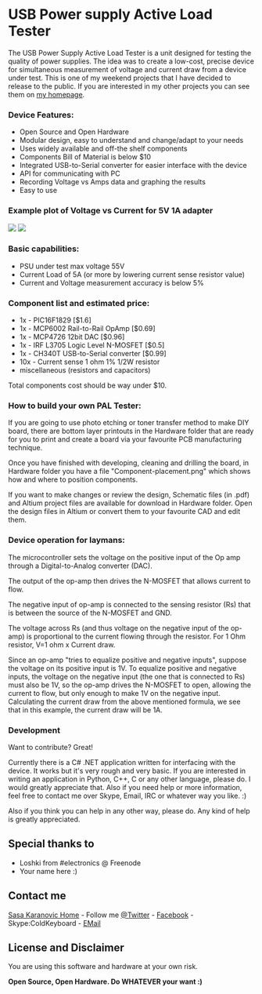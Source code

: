 # USB Power supply Active Load Tester

The USB Power Supply Active Load Tester is a unit designed for testing
the quality of power supplies.  The idea was to create a low-cost,
precise device for simultaneous measurement of voltage and current
draw from a device under test. This is one of my weekend projects that
I have decided to release to the public. If you are interested in my
other projects you can see them on [my homepage].

### Device Features:
- Open Source and Open Hardware
- Modular design, easy to understand and change/adapt to your needs
- Uses widely available and off-the shelf components
- Components Bill of Material is below $10
- Integrated USB-to-Serial converter for easier interface with the device
- API for communicating with PC
- Recording Voltage vs Amps data and graphing the results
- Easy to use

### Example plot of Voltage vs Current for 5V 1A adapter
![](https://raw.githubusercontent.com/coldkeyboard/USB-PAL-Tester/master/Desktop%20Application/C%23%20App%20Sample%20Plot%201%20-%205V%201A%20Power%20Adapter.png)
![](https://raw.githubusercontent.com/coldkeyboard/USB-PAL-Tester/master/Desktop%20Application/C%23%20App%20Sample%20Plot%202%20-%205V%201A%20Power%20Adapter.png)


### Basic capabilities:
- PSU under test max voltage 55V
- Current Load of 5A (or more by lowering current sense resistor value)
- Current and Voltage measurement accuracy is below 5%


### Component list and estimated price:
- 1x - PIC16F1829 [$1.6]
- 1x - MCP6002 Rail-to-Rail OpAmp [$0.69]
- 1x - MCP4726 12bit DAC [$0.96]
- 1x - IRF L3705 Logic Level N-MOSFET [$0.5]
- 1x - CH340T USB-to-Serial converter [$0.99]
- 10x - Current sense 1 ohm 1% 1/2W resistor
- miscellaneous (resistors and capacitors)

Total components cost should be way under $10.


### How to build your own PAL Tester:
 If you are going to use photo etching or toner transfer method to make DIY board, there are bottom layer printouts in the Hardware folder that are ready for you to print and create a board via your favourite PCB manufacturing technique.

Once you have finished with developing, cleaning and drilling the board, in Hardware folder you have a file "Component-placement.png" which shows how and where to position components.

If you want to make changes or review the design, Schematic files (in .pdf) and Altium project files are available for download in Hardware folder. Open the design files in Altium or convert them to your favourite CAD and edit them.


### Device operation for laymans:
The microcontroller sets the voltage on the positive input of the Op
amp through a Digital-to-Analog converter (DAC).

The output of the op-amp then drives the N-MOSFET that allows current to flow.  

The negative input of op-amp is connected to the sensing resistor (Rs) that is between the source of the N-MOSFET and GND.

The voltage across Rs (and thus voltage on the negative input of the op-amp) is proportional to the current flowing through the resistor. For 1 Ohm resistor, V=1 ohm x Current draw.

Since an op-amp "tries to equalize positive and negative inputs", suppose the voltage on its positive input is 1V. To equalize positive and negative inputs, the voltage on the negative input (the one that is connected to Rs) must also be 1V, so the op-amp drives the N-MOSFET to open, allowing the current to flow, but only enough to make 1V on the negative input. Calculating the current draw from the above mentioned formula, we see that in this example, the current draw will be 1A.

### Development

Want to contribute? Great!

Currently there is a C# .NET application written for interfacing with the device. It works but it's very rough and very basic. If you are interested in writing an application in Python, C++, C or any other language, please do. I would greatly appreciate that. Also if you need help or more information, feel free to contact me over Skype, Email, IRC or whatever way you like. :)

Also if you think you can help in any other way, please do. Any kind of help is greatly appreciated.

Special thanks to
----
- Loshki from #electronics @ Freenode
- Your name here :)

Contact me
----
[Sasa Karanovic Home] - Follow me [@Twitter] - [Facebook] - Skype:ColdKeyboard - [EMail]


License and Disclaimer
----
You are using this software and hardware at your own risk.

**Open Source, Open Hardware. Do WHATEVER your want :)**

[Sasa Karanovic Home]:http://sasakaranovic.com
[my homepage]:http://sasakaranovic.com
[@Twitter]:http://twitter.com/iSaleK
[Facebook]:https://www.facebook.com/SasaKaranovic
[EMail]:mailto:sale@mrdnise.com
